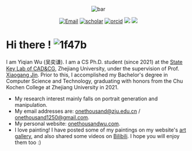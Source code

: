 <div align="center">

![bar](https://raw.githubusercontent.com/oneThousand1000/oneThousand1000.github.io/master/images/bar.png)

</div>

<div align="center">

[![Email](https://img.shields.io/badge/Email-1?color=FEFBF6&logo=gmail)](mailto:onethousand1250@gmail.com)
[![scholar](https://img.shields.io/badge/Google%20Scholar-FEFBF6?logo=Google%20Scholar)](https://scholar.google.com/citations?user=MzWL6_gAAAAJ)
[![orcid](https://img.shields.io/badge/ORCID-1?color=FEFBF6&logo=ORCID)](https://orcid.org/0000-0002-2432-809X)
[![](https://img.shields.io/badge/dynamic/json?color=FEFBF6&label=GitHub&query=%24.data.totalSubs&suffix=%20followers&url=https%3A%2F%2Fapi.spencerwoo.com%2Fsubstats%2F%3Fsource%3Dgithub%26queryKey%3DoneThousand1000&logo=github)](https://github.com/oneThousand1000)
[![](https://img.shields.io/badge/dynamic/json?color=FEFBF6&label=Bilibili&query=%24.data.totalSubs&suffix=%20followers&url=https%3A%2F%2Fapi.spencerwoo.com%2Fsubstats%2F%3Fsource%3Dbilibili%26queryKey%3D6414209&logo=bilibili)](https://space.bilibili.com/6414209)

</div>


# Hi there ! ![1f47b](https://www.emojiall.com/images/60/microsoft-teams/1f47b.png)

I am Yiqian Wu (吴奕谦). I am a CS Ph.D. student (since 2021) at the [State Key Lab of CAD&CG](http://www.cad.zju.edu.cn), Zhejiang University, under the supervision of Prof. [Xiaogang Jin](http://www.cad.zju.edu.cn/home/jin). Prior to this, I accomplished my Bachelor's degree in Computer Science and Technology, graduating with honors from the Chu Kochen College at Zhejiang University in 2021.

- My research interest mainly falls on portrait generation and manipulation.
- My email addresses are: [onethousand@zju.edu.cn](mailto:onethousand@zju.edu.cn) / [onethousand1250@gmail.com](mailto:onethousand1250@gmail.com).
- My personal website: [onethousandwu.com](https://onethousandwu.com).
- I love painting!  I have posted some of my paintings on my website's [art gallery](https://onethousandwu.com/artgallery/), and also shared some videos on [Bilibili](https://space.bilibili.com/6414209). I hope you will enjoy them too :)
